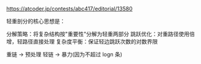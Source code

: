 https://atcoder.jp/contests/abc417/editorial/13580

轻重剖分的核心思想是：

分解策略：将复杂结构按"重要性"分解为轻重两部分
跳跃优化：对重路径使用倍增，轻路径直接处理
复杂度平衡：保证轻边跳跃次数的对数界限

重链 -> 预处理
轻链 -> 暴力(因为不超过 logn 条)
